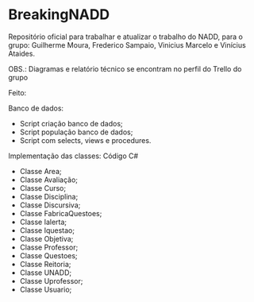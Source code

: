 # BreakingNADD
Repositório oficial para trabalhar e atualizar o trabalho do NADD, para o grupo: Guilherme Moura, Frederico Sampaio, Vinicius Marcelo e Vinícius Ataides.

OBS.: Diagramas e relatório técnico se encontram no perfil do Trello do grupo<br>

Feito:

Banco de dados:
- Script criação banco de dados;
- Script população banco de dados;
- Script com selects, views e procedures.

Implementação das classes:
Código C#
- Classe Area;
- Classe Avaliação;
- Classe Curso;
- Classe Disciplina;
- Classe Discursiva;
- Classe FabricaQuestoes;
- Classe Ialerta;
- Classe Iquestao;
- Classe Objetiva;
- Classe Professor;
- Classe Questoes;
- Classe Reitoria;
- Classe UNADD;
- Classe Uprofessor;
- Classe Usuario;
